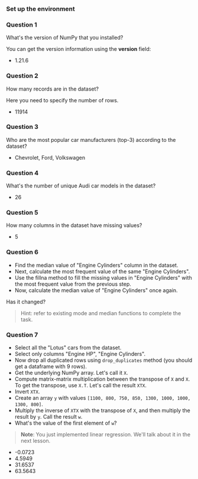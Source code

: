 ### Set up the environment

### Question 1

What's the version of NumPy that you installed?

You can get the version information using the __version__ field:

* 1.21.6

### Question 2

How many records are in the dataset?

Here you need to specify the number of rows.

* 11914

### Question 3

Who are the most popular car manufacturers (top-3) according to the dataset?

* Chevrolet, Ford, Volkswagen

### Question 4

What's the number of unique Audi car models in the dataset?

* 26

### Question 5

How many columns in the dataset have missing values?

* 5

### Question 6

* Find the median value of "Engine Cylinders" column in the dataset.
* Next, calculate the most frequent value of the same "Engine Cylinders".
* Use the fillna method to fill the missing values in "Engine Cylinders" with the most frequent value from the previous step.
* Now, calculate the median value of "Engine Cylinders" once again.

Has it changed?

> Hint: refer to existing mode and median functions to complete the task.


### Question 7

* Select all the "Lotus" cars from the dataset.
* Select only columns "Engine HP", "Engine Cylinders".
* Now drop all duplicated rows using `drop_duplicates` method (you should get a dataframe with 9 rows).
* Get the underlying NumPy array. Let's call it `X`.
* Compute matrix-matrix multiplication between the transpose of `X` and `X`. To get the transpose, use `X.T`. Let's call the result `XTX`.
* Invert `XTX`.
* Create an array `y` with values `[1100, 800, 750, 850, 1300, 1000, 1000, 1300, 800]`.
* Multiply the inverse of `XTX` with the transpose of `X`, and then multiply the result by `y`. Call the result `w`.
* What's the value of the first element of `w`?

> **Note**: You just implemented linear regression. We'll talk about it in the next lesson.

- -0.0723
- 4.5949
- 31.6537
- 63.5643